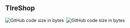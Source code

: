 ## TIreShop


![GitHub code size in bytes](https://img.shields.io/badge/code-Angular-red)&nbsp; 
![GitHub code size in bytes](https://img.shields.io/github/languages/code-size/MarioR9/projectManagerFrontend)&nbsp;
